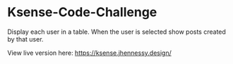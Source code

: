 # Ksense-Code-Challenge
Display each user in a table. When the user is selected show posts created by that user. 


View live version here: https://ksense.jhennessy.design/
